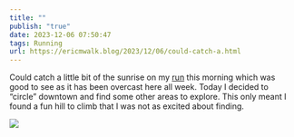 ```yaml
---
title: ""
publish: "true"
date: 2023-12-06 07:50:47
tags: Running
url: https://ericmwalk.blog/2023/12/06/could-catch-a.html
---
```


Could catch a little bit of the sunrise on my [run](https://strava.com/activities/10337361109) this morning which was good to see as it has been overcast here all week. Today I decided to “circle” downtown and find some other areas to explore. This only meant I found a fun hill to climb that I was not as excited about finding.



![](https://ericmwalk.blog/uploads/2023/a6cd0cf308.jpg)